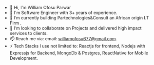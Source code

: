 - 👋 Hi, I’m William Ofosu Parwar
- 👀 I'm Software Engineer with 3+ years of experience.
- 🌱 I’m currently  building Partechnologies&Consult an African origin I.T Firm  .
- 💞️ I’m looking to collaborate on Projects and delivered high impact services to clients.
- 📫 Reach me via: email: williamofosu677@gmail.com.
- ⚡ Tech Stacks I use not limited to: Reactjs for frontend, Nodejs with Expressjs for Backend, MongoDb & Postgres, ReactNative for Mobile Development.

<!---
1253William/1253William is a ✨ special ✨ repository because its `README.md` (this file) appears on your GitHub profile.
You can click the Preview link to take a look at your changes.
--->
